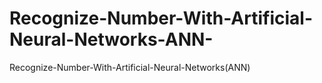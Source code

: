 # Recognize-Number-With-Artificial-Neural-Networks-ANN-
Recognize-Number-With-Artificial-Neural-Networks(ANN)

